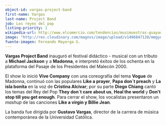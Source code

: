 ```yaml
---
object-id: vargas-project-band
first-name: Vargas
last-name: Project Band
job: Los reyes del pop
listing-priority: 1
wikipedia-url: http://www.elcomercio.com/tendencias/musimuestras-guayaqui-musica-madonna-michaeljackson.html
image: "http://res.cloudinary.com/magnvs/image/upload/v1496847120/mmgye/vive.jpg"
fuente-imagen: Fernando Mayorga G.
---
```


**Vargas Project Band** inauguró el festival didáctico - musical con un tributo a **Michael Jackson** y a **Madonna**, e interpretó éxitos de los ochenta en la plataforma del Pasaje de los Presidentes del Malecón 2000.

El show lo inició **Vive Company** con una coreografía del tema **Vogue** de Madonna, continuó con las populares **Like a prayer**, **Papa don´t preach** y **La isla bonita** en la voz de **Cristina Alcivar**; por su parte **Diego Chiang** cantó los temas del Rey del Pop
**They don´t care about us**, **Heal the world** y **Don't stop till you get enough**. Para cerrar el show, los vocalistas presentaron un *mashup* de las canciones **Like a virgin y Billie Jean**.

La banda fue dirigida por **Gustavo Vargas**, director de la carrera de música contemporánea de la Universidad Católica.
